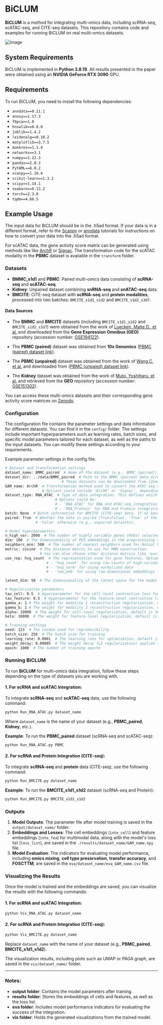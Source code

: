 # BiCLUM

**BiCLUM** is a method for integrating multi-omics data, including scRNA-seq, scATAC-seq, and CITE-seq datasets. This repository contains code and examples for running BiCLUM on real multi-omics datasets.

![image](https://github.com/LiminLi-xjtu/BiCLUM/blob/master/img/BiCLUM_arch.jpg)

## System Requirements

BiCLUM is implemented in **Python 3.8.19**. All results presented in the paper were obtained using an **NVIDIA GeForce RTX 3090** GPU.


## Requirements

To run BiCLUM, you need to install the following dependencies:

- `anndata==0.11.1`
- `annoy==1.17.3`
- `fbpca==1.0`
- `hnswlib==0.8.0`
- `joblib==1.4.2`
- `leidenalg==0.10.2`
- `matplotlib==3.7.5`
- `munkres==1.1.4`
- `networkx==3.1`
- `numpy==1.22.3`
- `pandas==2.0.3`
- `PyYAML==6.0.2`
- `scanpy==1.10.4`
- `scikit-learn==1.3.2`
- `scipy==1.14.1`
- `seaborn==0.13.2`
- `torch==2.3.0`
- `tqdm==4.66.5`


## Example Usage

The input data for BiCLUM should be in the .h5ad format. If your data is in a different format, refer to the [Scanpy](https://scanpy.readthedocs.io/en/stable/) or [anndata](https://anndata.readthedocs.io/en/stable/) tutorials for instructions on how to convert your data into the .h5ad format.

For scATAC data, the gene activity score matrix can be generated using methods like like [ArchR](https://www.archrproject.com/) or [Signac](https://stuartlab.org/signac/). The transformation code for the scATAC modality in the **PBMC** dataset is available in the `transform` folder.


### Datasets

- **BMMC_s1d1** and **PBMC**: Paired multi-omics data consisting of **scRNA-seq** and **scATAC-seq**.
- **Kidney**: Unpaired dataset combining **snRNA-seq** and **snATAC-seq** data.
- **BMCITE**: CITE-seq dataset with **scRNA-seq** and **protein modalities**, processed into two batches: `BMCITE_s1d1_s1d2` and `BMCITE_s1d2_s3d7`.

#### Data Sources

- The **BMMC** and **BMCITE** datasets (including `BMCITE_s1d1_s1d2` and `BMCITE_s1d2_s3d7`) were obtained from the work of [Luecken, Malte D., et al.](https://datasets-benchmarks-proceedings.neurips.cc/paper/2021/hash/158f3069a435b314a80bdcb024f8e422-Abstract-round2.html) and downloaded from the **Gene Expression Omnibus (GEO)** repository (accession number: [GSE194122](https://www.ncbi.nlm.nih.gov/geo/query/acc.cgi?acc=GSE194122)).

- The **PBMC (paired)** dataset was obtained from **10x Genomics** ([PBMC (paired) dataset link](https://www.10xgenomics.com/resources/datasets/pbmc-from-a-healthy-donor-granulocytes-removed-through-cell-sorting-3-k-1-standard-2-0-0)).
- The **PBMC (unpaired)** dataset was obtained from the work of [Wang C, et al.](https://genomebiology.biomedcentral.com/articles/10.1186/s13059-020-02116-x) and downloaded from ([PBMC (unpaied) dataset link](https://github.com/liulab-dfci/MAESTRO/tree/master/data)).

- The **Kidney** dataset was obtained from the work of [Muto, Yoshiharu, et al.](https://www.nature.com/articles/s41467-021-22368-w) and retrieved from the **GEO** repository (accession number: [GSE151302](https://www.ncbi.nlm.nih.gov/geo/query/acc.cgi?acc=GSE151302)).

You can access these multi-omics datasets and their corresponding gene activity score matrices on [Zenodo](https://zenodo.org/uploads/14506611).

### Configuration

The configuration file contains the parameter settings and data information for different datasets. You can find it in the `config/` folder. The settings include important hyperparameters such as learning rates, batch sizes, and specific model parameters tailored for each dataset, as well as the paths to the input datasets. You can modify these settings according to your requirements.

Example parameter settings in the config file:

```bash
# Dataset and transformation settings
dataset_name: BMMC_paired  # Name of the dataset (e.g., BMMC (paired)). Specify which dataset you are working with.
dataset_dir: ../data/BMMC_paired  # Path to the BMMC (paired) data directory. This directory should include files like rna.h5ad, atac.h5ad, and scGAM_ArchR.h5ad.
                          # These datasets can be downloaded from [Zenodo](https://zenodo.org/uploads/14506611).
GAM_name: ArchR  # Transformation method used to convert the ATAC-seq data (atac.h5ad) into a gene activity score matrix.
                 # Options could include 'ArchR' or 'Signac', depending on your preprocessing method.
dataset_type: RNA_ATAC  # Type of data integration. This defines which modalities you are integrating. 
                       # Options could be:
                       # - 'RNA_ATAC' for RNA and ATAC-seq integration
                       # - 'RNA_Protein' for RNA and Protein integration
batch: None  # Batch information for BMCITE (CITE-seq) data. If no batch information is available, set this parameter to None.
paired: True  # Whether the data is paired (True/False). 'True' if the data are from paired modalities (e.g., scRNA-seq and scATAC-seq), 
              # 'False' otherwise (e.g., unpaired datasets).

# Model hyperparameters
n_high_var: 2000  # The number of highly variable genes (HVGs) selected for preprocessing. 
dim: 100  # The dimensionality of PCA embeddings in the preprocessing step. It reduces the number of features while retaining variance.
neighbors_mnn: 500  # The number of nearest neighbors used for Mutual Nearest Neighbor (MNN) construction. 
metric: cosine  # The distance metric to use for MNN construction. 
                # You can also choose other distance metrics like 'euclidean' depending on the nature of your data.
use_rep: hvg_count  # The representation used for gene features. Options include:
                   # - 'hvg_count' for using raw counts of high-variance genes
                   # - 'hvg_norm' for using normalized data
                   # - 'low_emb' for using low-dimensional embeddings from previous steps as feature representations.

latent_dim: 50  # The dimensionality of the latent space for the model. 

# Regularization parameters
tau_cell: 0.5  # Hyperparameter for the cell-level contrastive loss function, default is 0.5. 
tau_feature: 0.5  # Hyperparameter for the feature-level contrastive loss function, default is 0.5.
gamma_a: 1 # The weight for modality 1 reconstruction regularization, default is 1.
gamma_b: 1 # The weight for modality 2 reconstruction regularization, default is 1.
alpha: 10000  # The weight for cell-level regularization, default is 10000. 
beta: 10000  # The weight for feature-level regularization, default is 10000. 

# Training settings
seed: 123  # The random seed for reproducibility
batch_size: 256  # The batch size for training
learning_rate: 0.0001  # The learning rate for optimization, default is 0.0001
weight_decay: 0.00005  # The weight decay (L2 regularization) applied to model parameters to prevent overfitting and encourage simpler models, deafult is 0.00005.
epoch: 1000  # The number of training epochs

```

### Running BiCLUM

To run **BiCLUM** for multi-omics data integration, follow these steps depending on the type of datasets you are working with.

#### 1. **For scRNA and scATAC Integration:**

To integrate **scRNA-seq** and **scATAC-seq** data, use the following command:

```bash
python Run_RNA_ATAC.py dataset_name
```

Where `dataset_name` is the name of your dataset (e.g., **PBMC_paired**, **Kidney**, etc.).

**Example**: To run the **PBMC_paired** dataset (scRNA-seq and scATAC-seq):

```bash
python Run_RNA_ATAC.py PBMC
```

#### 2. **For scRNA and Protein Integration (CITE-seq):**

To integrate **scRNA-seq** and **protein** data (CITE-seq), use the following command:

```bash
python Run_BMCITE.py dataset_name
```

**Example**: To run the **BMCITE_s1d1_s1d2** dataset (scRNA-seq and Protein):

```bash
python Run_BMCITE.py BMCITE_s1d1_s1d2
```

### Outputs

1. **Model Outputs**: The parameter file after model training is saved in the `output/dataset_name/` folder.
2. **Embeddings and Losses**: The cell embeddings (`inte_cell`) and feature embeddings (`inte_fea`) for multimodal data, along with the model's loss list (`loss_list`), are saved in the `./results/dataset_name/GAM_name.npy` file.
3. **Model Evaluation**: The indicators for evaluating model performance, including **omics mixing**, **cell type preservation**, **transfer accuracy**, and **FOSCTTM**, are saved in the `eva/dataset_name/eva_GAM_name.csv` file. 

### Visualizing the Results

Once the model is trained and the embeddings are saved, you can visualize the results with the following commands:

#### 1. **For scRNA and scATAC Integration:**

```bash
python Vis_RNA_ATAC.py dataset_name
```

#### 2. **For scRNA and Protein Integration (CITE-seq):**

```bash
python Vis_BMCITE.py dataset_name
```

Replace `dataset_name` with the name of your dataset (e.g., **PBMC_paired**, **BMCITE_s1d1_s1d2**).

The visualization results, including plots such as UMAP or PAGA graph, are saved in the `vis/dataset_name/` folder.

---

### Notes:
- **output folder**: Contains the model parameters after training.
- **results folder**: Stores the embeddings of cells and features, as well as the loss list.
- **eva folder**: Includes model performance indicators for evaluating the success of the integration.
- **vis folder**: Holds the generated visualizations from the trained model.
